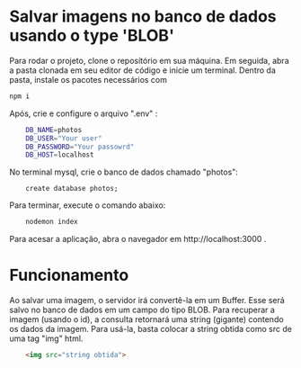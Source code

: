 # Salvar imagens no banco de dados usando o type 'BLOB'

Para rodar o projeto, clone o reposítório em sua máquina. Em seguida,
abra a pasta clonada em seu editor de código e inicie um terminal.
Dentro da pasta, instale os pacotes necessários com 
```bash
npm i 
```
Após, crie e configure o arquivo ".env" :
```bash
    DB_NAME=photos
    DB_USER="Your user"
    DB_PASSWORD="Your passowrd"
    DB_HOST=localhost
```
No terminal mysql, crie o banco de dados chamado "photos":
```mysql
    create database photos;
```
Para terminar, execute o comando abaixo: 
```bash
    nodemon index
```
Para acesar a aplicação, abra o navegador em http://localhost:3000 .

# Funcionamento
Ao salvar uma imagem, o servidor irá convertê-la em um Buffer. Esse será salvo no banco de dados em um campo do tipo BLOB. 
Para recuperar a imagem (usando o id), a consulta retornará uma string (gigante) contendo os dados da imagem. Para usá-la, basta colocar a string obtida como src de uma tag "img" html.
```html
    <img src="string obtida">
```

